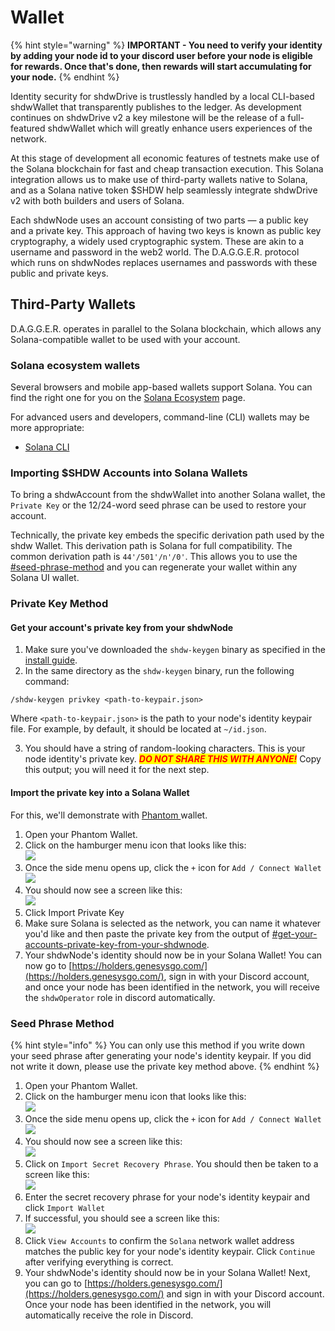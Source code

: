 # Wallet

{% hint style="warning" %}
**IMPORTANT - You need to verify your identity by adding your node id to your discord user before your node is eligible for rewards. Once that's done, then rewards will start accumulating for your node.**
{% endhint %}

Identity security for shdwDrive is trustlessly handled by a local CLI-based shdwWallet that transparently publishes to the ledger. As development continues on shdwDrive v2 a key milestone will be the release of a full-featured shdwWallet which will greatly enhance users experiences of the network.

At this stage of development all economic features of testnets make use of the Solana blockchain for fast and cheap transaction execution. This Solana integration allows us to make use of third-party wallets native to Solana, and as a Solana native token $SHDW help seamlessly integrate shdwDrive v2 with both builders and users of Solana.

Each shdwNode uses an account consisting of two parts — a public key and a private key. This approach of having two keys is known as public key cryptography, a widely used cryptographic system. These are akin to a username and password in the web2 world. The D.A.G.G.E.R. protocol which runs on shdwNodes replaces usernames and passwords with these public and private keys.

## Third-Party Wallets

D.A.G.G.E.R. operates in parallel to the Solana blockchain, which allows any Solana-compatible wallet to be used with your account.

### Solana ecosystem wallets

Several browsers and mobile app-based wallets support Solana. You can find the right one for you on the [Solana Ecosystem](https://solana.com/ecosystem/explore?categories=wallet) page.

For advanced users and developers, command-line (CLI) wallets may be more appropriate:

* [Solana CLI](https://docs.solana.com/cli)

### Importing $SHDW Accounts into Solana Wallets

To bring a shdwAccount from the shdwWallet into another Solana wallet, the `Private Key` or the 12/24-word seed phrase can be used to restore your account.

Technically, the private key embeds the specific derivation path used by the shdw Wallet. This derivation path is Solana for full compatibility. The common derivation path is `44'/501'/n'/0'`. This allows you to use the [#seed-phrase-method](wallet.md#seed-phrase-method "mention") and you can regenerate your wallet within any Solana UI wallet.

### Private Key Method

#### Get your account's private key from your shdwNode

1. Make sure you've downloaded the `shdw-keygen` binary as specified in the [install guide](install.md#id-3.-initial-node-configuration).
2. In the same directory as the `shdw-keygen` binary, run the following command:

```
/shdw-keygen privkey <path-to-keypair.json>
```

Where `<path-to-keypair.json>` is the path to your node's identity keypair file. For example, by default, it should be located at `~/id.json`.

3. You should have a string of random-looking characters. This is your node identity's private key. _<mark style="color:red;">**DO NOT SHARE THIS WITH ANYONE!**</mark>_ Copy this output; you will need it for the next step.

#### Import the private key into a Solana Wallet

For this, we'll demonstrate with [Phantom ](https://phantom.app/)wallet.

1. Open your Phantom Wallet.
2. Click on the hamburger menu icon that looks like this:\
   ![](<../.gitbook/assets/image (2).png>)
3. Once the side menu opens up, click the `+` icon for `Add / Connect Wallet`\
   ![](<../.gitbook/assets/image (3).png>)
4. You should now see a screen like this:\
   ![](<../.gitbook/assets/image (4).png>)
5. Click Import Private Key
6. Make sure Solana is selected as the network, you can name it whatever you'd like and then paste the private key from the output of [#get-your-accounts-private-key-from-your-shdwnode](wallet.md#get-your-accounts-private-key-from-your-shdwnode "mention").
7. Your shdwNode's identity should now be in your Solana Wallet! You can now go to [https://holders.genesysgo.com/](https://holders.genesysgo.com/), sign in with your Discord account, and once your node has been identified in the network, you will receive the `shdwOperator` role in discord automatically.

### Seed Phrase Method

{% hint style="info" %}
You can only use this method if you write down your seed phrase after generating your node's identity keypair. If you did not write it down, please use the private key method above.
{% endhint %}

1. Open your Phantom Wallet.
2. Click on the hamburger menu icon that looks like this:\
   ![](<../.gitbook/assets/image (5).png>)
3. Once the side menu opens up, click the `+` icon for `Add / Connect Wallet`\
   ![](<../.gitbook/assets/image (6).png>)
4. You should now see a screen like this:\
   ![](<../.gitbook/assets/image (7).png>)
5. Click on `Import Secret Recovery Phrase`. You should then be taken to a screen like this:\
   ![](<../.gitbook/assets/image (8).png>)
6. Enter the secret recovery phrase for your node's identity keypair and click `Import Wallet`
7. If successful, you should see a screen like this:\
   ![](<../.gitbook/assets/image (9).png>)
8. Click `View Accounts` to confirm the `Solana` network wallet address matches the public key for your node's identity keypair. Click `Continue` after verifying everything is correct.
9. Your shdwNode's identity should now be in your Solana Wallet! Next, you can go to [https://holders.genesysgo.com/](https://holders.genesysgo.com/) and sign in with your Discord account. Once your node has been identified in the network, you will automatically receive the role in Discord.
